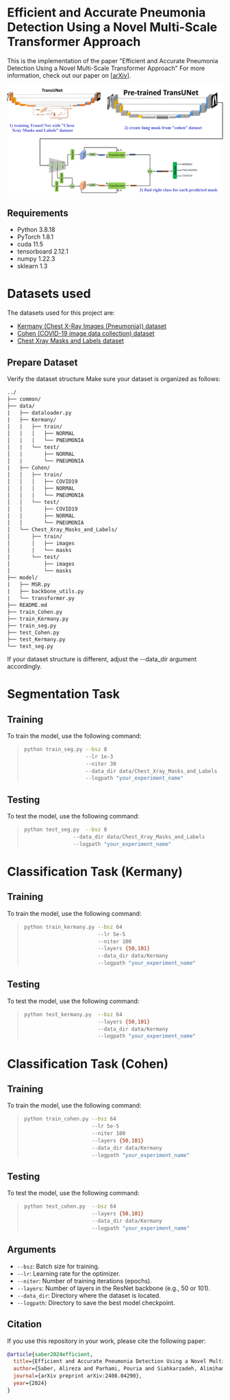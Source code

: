  
# Efficient and Accurate Pneumonia Detection Using a Novel Multi-Scale Transformer Approach
This is the implementation of the paper "Efficient and Accurate Pneumonia Detection Using a Novel Multi-Scale Transformer Approach" 
For more information, check out our paper on [[arXiv](https://arxiv.org/abs/2408.04290)].

<p align="middle">
    <img src="data/overview.png">
</p>

## Requirements

- Python 3.8.18
- PyTorch 1.8.1
- cuda 11.5
- tensorboard 2.12.1
- numpy 1.22.3
- sklearn 1.3

# Datasets used

The datasets used for this project are:
- [Kermany (Chest X-Ray Images (Pneumonia)) dataset](https://www.kaggle.com/datasets/andrewmvd/pediatric-pneumonia-chest-xray)
- [Cohen (COVID-19 image data collection) dataset](https://github.com/ieee8023/covid-chestxray-dataset)
- [Chest Xray Masks and Labels dataset](https://www.kaggle.com/datasets/nikhilpandey360/chest-xray-masks-and-labels)
## Prepare Dataset

Verify the dataset structure
Make sure your dataset is organized as follows:
                            
    ../                      
    ├── common/             
    ├── data/               
    |   ├── dataloader.py
    |   ├── Kermany/
    │   |   ├── train/
    │   |   │   ├── NORMAL
    │   |   |   └── PNEUMONIA
    │   |   └── test/
    │   |       ├── NORMAL
    │   |       └── PNEUMONIA
    |   ├── Cohen/
    │   │   ├── train/
    │   │   │   ├── COVID19
    │   │   │   ├── NORMAL
    │   │   |   └── PNEUMONIA
    │   │   └── test/
    │   │       ├── COVID19
    │   │       ├── NORMAL
    │   │       └── PNEUMONIA
    │   └── Chest_Xray_Masks_and_Labels/
    │       ├── train/
    │       │   ├── images
    │       |   └── masks
    │       └── test/
    │           ├── images
    │           └── masks
    ├── model/
    |   ├── MSR.py
    |   ├── backbone_utils.py
    |   └── transformer.py
    ├── README.md           
    ├── train_Cohen.py
    ├── train_Kermany.py
    ├── train_seg.py
    ├── test_Cohen.py
    ├── test_Kermany.py
    └── test_seg.py             
    


If your dataset structure is different, adjust the --data_dir argument accordingly.
# Segmentation Task

## Training
To train the model, use the following command:

> ```bash
> python train_seg.py --bsz 8
>                     --lr 1e-3
>                     --niter 30
>                     --data_dir data/Chest_Xray_Masks_and_Labels
>                     --logpath "your_experiment_name"
> ```

## Testing
To test the model, use the following command:

> ```bash
> python test_seg.py  --bsz 8
>                 --data_dir data/Chest_Xray_Masks_and_Labels
>                 --logpath "your_experiment_name"
> ```

# Classification Task (Kermany)

## Training
To train the model, use the following command:

> ```bash
> python train_kermany.py --bsz 64
>                         --lr 5e-5
>                         --niter 100
>                         --layers {50,101}
>                         --data_dir data/Kermany
>                         --logpath "your_experiment_name"
> ```

## Testing
To test the model, use the following command:

> ```bash
> python test_kermany.py  --bsz 64
>                         --layers {50,101}
>                         --data_dir data/Kermany
>                         --logpath "your_experiment_name"
> ```

# Classification Task (Cohen)

## Training
To train the model, use the following command:

> ```bash
> python train_cohen.py --bsz 64
>                       --lr 5e-5
>                       --niter 100
>                       --layers {50,101}
>                       --data_dir data/Kermany
>                       --logpath "your_experiment_name"
> ```

## Testing
To test the model, use the following command:

> ```bash
> python test_cohen.py  --bsz 64
>                       --layers {50,101}
>                       --data_dir data/Kermany
>                       --logpath "your_experiment_name"
> ```

## Arguments

- `--bsz`: Batch size for training.
- `--lr`: Learning rate for the optimizer.
- `--niter`: Number of training iterations (epochs). 
- `--layers`: Number of layers in the ResNet backbone (e.g., 50 or 101). 
- `--data_dir`: Directory where the dataset is located. 
- `--logpath`: Directory to save the best model checkpoint. 

## Citation
If you use this repository in your work, please cite the following paper:
```bibtex
@article{saber2024efficient,
  title={Efficient and Accurate Pneumonia Detection Using a Novel Multi-Scale Transformer Approach},
  author={Saber, Alireza and Parhami, Pouria and Siahkarzadeh, Alimihammad and Fateh, Amirreza},
  journal={arXiv preprint arXiv:2408.04290},
  year={2024}
}

